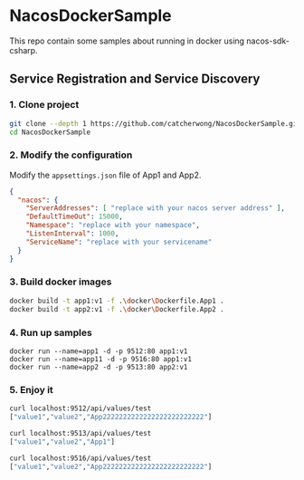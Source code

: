 # NacosDockerSample

This repo contain some samples about running in docker using nacos-sdk-csharp.


## Service Registration and Service Discovery

### 1. Clone project

```sh
git clone --depth 1 https://github.com/catcherwong/NacosDockerSample.git
cd NacosDockerSample
```

### 2. Modify the configuration

Modify the `appsettings.json` file of App1 and App2.

```JSON
{ 
  "nacos": {
    "ServerAddresses": [ "replace with your nacos server address" ],
    "DefaultTimeOut": 15000,
    "Namespace": "replace with your namespace",
    "ListenInterval": 1000,
    "ServiceName": "replace with your servicename"
  }
}
```

### 3. Build docker images


```sh
docker build -t app1:v1 -f .\docker\Dockerfile.App1 .
docker build -t app2:v1 -f .\docker\Dockerfile.App2 .
```

### 4. Run up samples

```
docker run --name=app1 -d -p 9512:80 app1:v1
docker run --name=app11 -d -p 9516:80 app1:v1
docker run --name=app2 -d -p 9513:80 app2:v1
```

### 5. Enjoy it

```sh
curl localhost:9512/api/values/test
["value1","value2","App2222222222222222222222222"]

curl localhost:9513/api/values/test
["value1","value2","App1"]

curl localhost:9516/api/values/test
["value1","value2","App2222222222222222222222222"]
```
